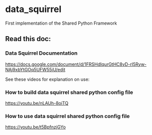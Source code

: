 # data_squirrel
First implementation of the Shared Python Framework

## Read this doc:

### Data Squirrel Documentation
https://docs.google.com/document/d/1FRSHdIqurGtHC8vD-rI5Ryw-NAj9xbYtGOq5UFW55iU/edit


See these videos for explanation on use:

### How to build data squirrel shared python config file
https://youtu.be/nLAUh-8oiTQ

### How to use data squirrel shared python config file
https://youtu.be/t5BpfnzjGYo